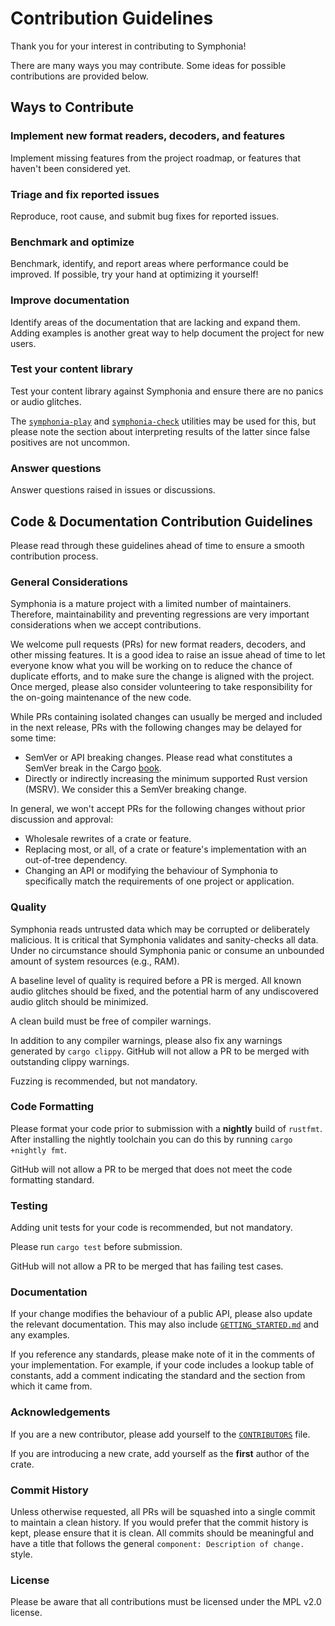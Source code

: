 # Contribution Guidelines

Thank you for your interest in contributing to Symphonia!

There are many ways you may contribute. Some ideas for possible contributions are provided below.

## Ways to Contribute

### Implement new format readers, decoders, and features

Implement missing features from the project roadmap, or features that haven't been considered yet.

### Triage and fix reported issues

Reproduce, root cause, and submit bug fixes for reported issues.

### Benchmark and optimize

Benchmark, identify, and report areas where performance could be improved. If possible, try your hand at optimizing it yourself!

### Improve documentation

Identify areas of the documentation that are lacking and expand them. Adding examples is another great way to help document the project for new users.

### Test your content library

Test your content library against Symphonia and ensure there are no panics or audio glitches.

The [`symphonia-play`](symphonia-play/README.md) and [`symphonia-check`](symphonia-check/README.md) utilities may be used for this, but please note the section about interpreting results of the latter since false positives are not uncommon.

### Answer questions

Answer questions raised in issues or discussions.

## Code & Documentation Contribution Guidelines

Please read through these guidelines ahead of time to ensure a smooth contribution process.

### General Considerations

Symphonia is a mature project with a limited number of maintainers. Therefore, maintainability and preventing regressions are very important considerations when we accept contributions.

We welcome pull requests (PRs) for new format readers, decoders, and other missing features. It is a good idea to raise an issue ahead of time to let everyone know what you will be working on to reduce the chance of duplicate efforts, and to make sure the change is aligned with the project. Once merged, please also consider  volunteering to take responsibility for the on-going maintenance of the new code.

While PRs containing isolated changes can usually be merged and included in the next release, PRs with the following changes may be delayed for some time:

- SemVer or API breaking changes. Please read what constitutes a SemVer break in the Cargo [book](https://doc.rust-lang.org/cargo/reference/semver.html).
- Directly or indirectly increasing the minimum supported Rust version (MSRV). We consider this a SemVer breaking change.

In general, we won't accept PRs for the following changes without prior discussion and approval:

- Wholesale rewrites of a crate or feature.
- Replacing most, or all, of a crate or feature's implementation with an out-of-tree dependency.
- Changing an API or modifying the behaviour of Symphonia to specifically match the requirements of one project or application.

### Quality

Symphonia reads untrusted data which may be corrupted or deliberately malicious. It is critical that Symphonia validates and sanity-checks all data. Under no circumstance should Symphonia panic or consume an unbounded amount of system resources (e.g., RAM).

A baseline level of quality is required before a PR is merged. All known audio glitches should be fixed, and the potential harm of any undiscovered audio glitch should be minimized.

A clean build must be free of compiler warnings.

In addition to any compiler warnings, please also fix any warnings generated by `cargo clippy`. GitHub will not allow a PR to be merged with outstanding clippy warnings.

Fuzzing is recommended, but not mandatory.

### Code Formatting

Please format your code prior to submission with a **nightly** build of `rustfmt`. After installing the nightly toolchain you can do this by running `cargo +nightly fmt`.

GitHub will not allow a PR to be merged that does not meet the code formatting standard.

### Testing

Adding unit tests for your code is recommended, but not mandatory.

Please run `cargo test` before submission.

GitHub will not allow a PR to be merged that has failing test cases.

### Documentation

If your change modifies the behaviour of a public
API, please also update the relevant documentation. This may also include [`GETTING_STARTED.md`](GETTING_STARTED.md) and any examples.

If you reference any standards, please make note of it in the comments of your implementation. For example, if your code includes a lookup table of constants, add a comment indicating the standard and the section from which it came from.

### Acknowledgements

If you are a new contributor, please add yourself to the [`CONTRIBUTORS`](CONTRIBUTORS) file.

If you are introducing a new crate, add yourself as the **first** author of the crate.

### Commit History

Unless otherwise requested, all PRs will be squashed into a single commit to maintain a clean history. If you would prefer that the commit history is kept, please ensure that it is clean. All commits should be meaningful and have a title that follows the general `component: Description of change.` style.

### License

Please be aware that all contributions must be licensed under the MPL v2.0 license.
